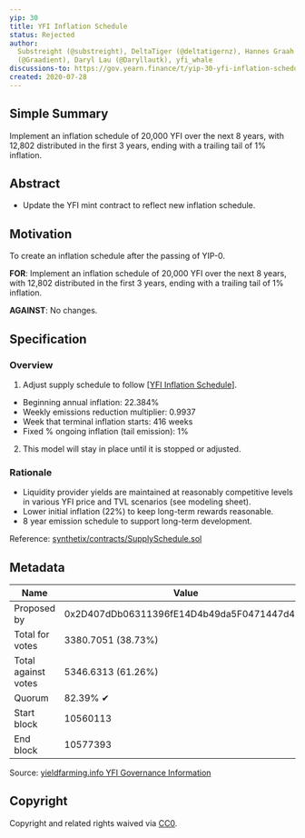 ```yaml
---
yip: 30
title: YFI Inflation Schedule
status: Rejected
author:
  Substreight (@substreight), DeltaTiger (@deltatigernz), Hannes Graah
  (@Graadient), Daryl Lau (@Daryllautk), yfi_whale
discussions-to: https://gov.yearn.finance/t/yip-30-yfi-inflation-schedule/1439
created: 2020-07-28
---
```


## Simple Summary

Implement an inflation schedule of 20,000 YFI over the next 8 years, with 12,802
distributed in the first 3 years, ending with a trailing tail of 1% inflation.

## Abstract

- Update the YFI mint contract to reflect new inflation schedule.

## Motivation

To create an inflation schedule after the passing of YIP-0.

**FOR**: Implement an inflation schedule of 20,000 YFI over the next 8 years,
with 12,802 distributed in the first 3 years, ending with a trailing tail of 1%
inflation.

**AGAINST**: No changes.

## Specification

### Overview

1. Adjust supply schedule to follow
   [[YFI Inflation Schedule](https://docs.google.com/spreadsheets/d/1yomUGpAWR8svL9RXD-_vL2ArgQPGj1x2XPNKDEuZR9Q/edit?usp=sharing)].

- Beginning annual inflation: 22.384%
- Weekly emissions reduction multiplier: 0.9937
- Week that terminal inflation starts: 416 weeks
- Fixed % ongoing inflation (tail emission): 1%

2. This model will stay in place until it is stopped or adjusted.

### Rationale

- Liquidity provider yields are maintained at reasonably competitive levels in
  various YFI price and TVL scenarios (see modeling sheet).
- Lower initial inflation (22%) to keep long-term rewards reasonable.
- 8 year emission schedule to support long-term development.

Reference:
[synthetix/contracts/SupplySchedule.sol](https://github.com/Synthetixio/synthetix/blob/master/contracts/SupplySchedule.sol)

## Metadata

| Name                | Value                                      |
| ------------------- | ------------------------------------------ |
| Proposed by         | 0x2D407dDb06311396fE14D4b49da5F0471447d45C |
| Total for votes     | 3380.7051 (38.73%)                         |
| Total against votes | 5346.6313 (61.26%)                         |
| Quorum              | 82.39% ✔                                   |
| Start block         | 10560113                                   |
| End block           | 10577393                                   |

Source:
[yieldfarming.info YFI Governance Information](https://yieldfarming.info/yearn/vote/)

## Copyright

Copyright and related rights waived via
[CC0](https://creativecommons.org/publicdomain/zero/1.0/).
